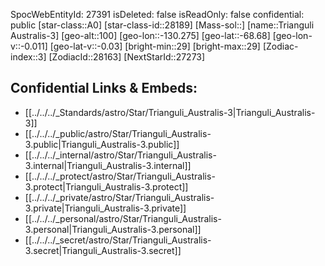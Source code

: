 ﻿---
location:
- -68.68
- 130.275
- 100
tags:
- astro/Star
type: Star
---

SpocWebEntityId: 27391
isDeleted: false
isReadOnly: false
confidential: public
[star-class::A0]
[star-class-id::28189]
[Mass-sol::]
[name::Trianguli Australis-3]
[geo-alt::100]
[geo-lon::-130.275]
[geo-lat::-68.68]
[geo-lon-v::-0.011]
[geo-lat-v::-0.03]
[bright-min::29]
[bright-max::29]
[Zodiac-index::3]
[ZodiacId::28163]
[NextStarId::27273]



## Confidential Links & Embeds: 
- [[../../../_Standards/astro/Star/Trianguli_Australis-3|Trianguli_Australis-3]] 
- [[../../../_public/astro/Star/Trianguli_Australis-3.public|Trianguli_Australis-3.public]] 
- [[../../../_internal/astro/Star/Trianguli_Australis-3.internal|Trianguli_Australis-3.internal]] 
- [[../../../_protect/astro/Star/Trianguli_Australis-3.protect|Trianguli_Australis-3.protect]] 
- [[../../../_private/astro/Star/Trianguli_Australis-3.private|Trianguli_Australis-3.private]] 
- [[../../../_personal/astro/Star/Trianguli_Australis-3.personal|Trianguli_Australis-3.personal]] 
- [[../../../_secret/astro/Star/Trianguli_Australis-3.secret|Trianguli_Australis-3.secret]] 
